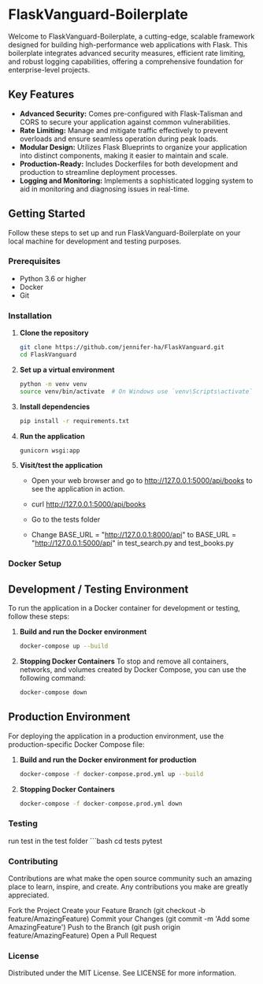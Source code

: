 # FlaskVanguard-Boilerplate

Welcome to FlaskVanguard-Boilerplate, a cutting-edge, scalable framework designed for building high-performance web applications with Flask. This boilerplate integrates advanced security measures, efficient rate limiting, and robust logging capabilities, offering a comprehensive foundation for enterprise-level projects.

## Key Features

- **Advanced Security:** Comes pre-configured with Flask-Talisman and CORS to secure your application against common vulnerabilities.
- **Rate Limiting:** Manage and mitigate traffic effectively to prevent overloads and ensure seamless operation during peak loads.
- **Modular Design:** Utilizes Flask Blueprints to organize your application into distinct components, making it easier to maintain and scale.
- **Production-Ready:** Includes Dockerfiles for both development and production to streamline deployment processes.
- **Logging and Monitoring:** Implements a sophisticated logging system to aid in monitoring and diagnosing issues in real-time.

## Getting Started

Follow these steps to set up and run FlaskVanguard-Boilerplate on your local machine for development and testing purposes.

### Prerequisites

- Python 3.6 or higher
- Docker
- Git

### Installation

1. **Clone the repository**
   ```bash
   git clone https://github.com/jennifer-ha/FlaskVanguard.git
   cd FlaskVanguard

2. **Set up a virtual environment**
    ```bash
    python -m venv venv 
    source venv/bin/activate  # On Windows use `venv\Scripts\activate`

3. **Install dependencies**
    ```bash
    pip install -r requirements.txt

4. **Run the application**
    ```bash
    gunicorn wsgi:app

5. **Visit/test the application**
    - Open your web browser and go to http://127.0.0.1:5000/api/books to see the application in action.
    - curl http://127.0.0.1:5000/api/books

    - Go to the tests folder
    - Change BASE_URL = "http://127.0.0.1:8000/api" to BASE_URL = "http://127.0.0.1:5000/api" in test_search.py and test_books.py
    

### Docker Setup

## Development / Testing Environment

To run the application in a Docker container for development or testing, follow these steps:

1. **Build and run the Docker environment**
   ```bash
   docker-compose up --build
   
2.  **Stopping Docker Containers**
To stop and remove all containers, networks, and volumes created by Docker Compose, you can use the following command:
    ```bash
    docker-compose down

## Production Environment

For deploying the application in a production environment, use the production-specific Docker Compose file:

1. **Build and run the Docker environment for production**
    ```bash
    docker-compose -f docker-compose.prod.yml up --build

2. **Stopping Docker Containers**
    ```bash
    docker-compose -f docker-compose.prod.yml down

### Testing

run test in the test folder
    ```bash
    cd tests
    pytest

### Contributing

Contributions are what make the open source community such an amazing place to learn, inspire, and create. Any contributions you make are greatly appreciated.

Fork the Project
Create your Feature Branch (git checkout -b feature/AmazingFeature)
Commit your Changes (git commit -m 'Add some AmazingFeature')
Push to the Branch (git push origin feature/AmazingFeature)
Open a Pull Request

### License

Distributed under the MIT License. See LICENSE for more information.

